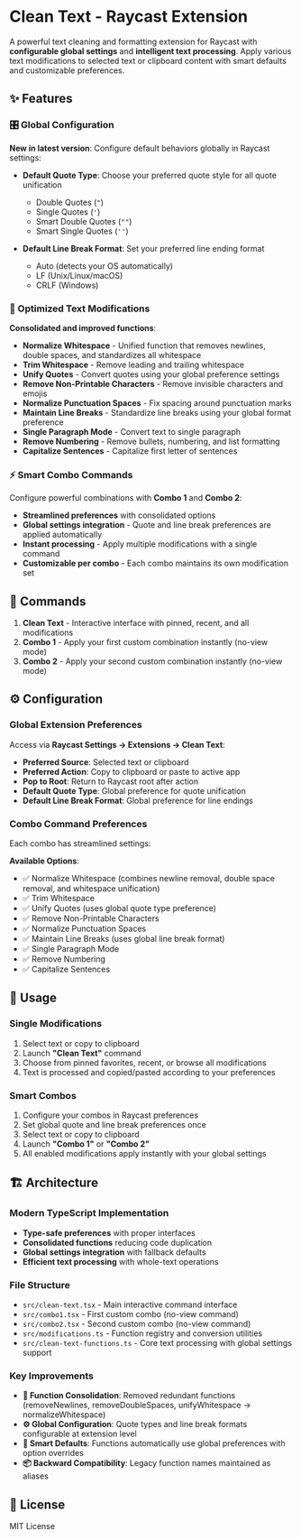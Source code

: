 # Clean Text - Raycast Extension

A powerful text cleaning and formatting extension for Raycast with **configurable global settings** and **intelligent text processing**. Apply various text modifications to selected text or clipboard content with smart defaults and customizable preferences.

## ✨ Features

### 🎛️ Global Configuration
**New in latest version**: Configure default behaviors globally in Raycast settings:

- **Default Quote Type**: Choose your preferred quote style for all quote unification
  - Double Quotes (`"`)
  - Single Quotes (`'`)
  - Smart Double Quotes (`""`)
  - Smart Single Quotes (`''`)

- **Default Line Break Format**: Set your preferred line ending format
  - Auto (detects your OS automatically)
  - LF (Unix/Linux/macOS)
  - CRLF (Windows)

### 🔧 Optimized Text Modifications
**Consolidated and improved functions**:

- **Normalize Whitespace** - Unified function that removes newlines, double spaces, and standardizes all whitespace
- **Trim Whitespace** - Remove leading and trailing whitespace
- **Unify Quotes** - Convert quotes using your global preference settings
- **Remove Non-Printable Characters** - Remove invisible characters and emojis
- **Normalize Punctuation Spaces** - Fix spacing around punctuation marks
- **Maintain Line Breaks** - Standardize line breaks using your global format preference
- **Single Paragraph Mode** - Convert text to single paragraph
- **Remove Numbering** - Remove bullets, numbering, and list formatting
- **Capitalize Sentences** - Capitalize first letter of sentences

### ⚡ Smart Combo Commands
Configure powerful combinations with **Combo 1** and **Combo 2**:
- **Streamlined preferences** with consolidated options
- **Global settings integration** - Quote and line break preferences are applied automatically
- **Instant processing** - Apply multiple modifications with a single command
- **Customizable per combo** - Each combo maintains its own modification set

## 🎯 Commands

1. **Clean Text** - Interactive interface with pinned, recent, and all modifications
2. **Combo 1** - Apply your first custom combination instantly (no-view mode)
3. **Combo 2** - Apply your second custom combination instantly (no-view mode)

## ⚙️ Configuration

### Global Extension Preferences
Access via **Raycast Settings → Extensions → Clean Text**:

- **Preferred Source**: Selected text or clipboard
- **Preferred Action**: Copy to clipboard or paste to active app
- **Pop to Root**: Return to Raycast root after action
- **Default Quote Type**: Global preference for quote unification
- **Default Line Break Format**: Global preference for line endings

### Combo Command Preferences
Each combo has streamlined settings:

**Available Options**:
- ✅ Normalize Whitespace (combines newline removal, double space removal, and whitespace unification)
- ✅ Trim Whitespace
- ✅ Unify Quotes (uses global quote type preference)
- ✅ Remove Non-Printable Characters
- ✅ Normalize Punctuation Spaces
- ✅ Maintain Line Breaks (uses global line break format)
- ✅ Single Paragraph Mode
- ✅ Remove Numbering
- ✅ Capitalize Sentences

## 🚀 Usage

### Single Modifications
1. Select text or copy to clipboard
2. Launch **"Clean Text"** command
3. Choose from pinned favorites, recent, or browse all modifications
4. Text is processed and copied/pasted according to your preferences

### Smart Combos
1. Configure your combos in Raycast preferences
2. Set global quote and line break preferences once
3. Select text or copy to clipboard  
4. Launch **"Combo 1"** or **"Combo 2"** 
5. All enabled modifications apply instantly with your global settings

## 🏗️ Architecture

### Modern TypeScript Implementation
- **Type-safe preferences** with proper interfaces
- **Consolidated functions** reducing code duplication
- **Global settings integration** with fallback defaults
- **Efficient text processing** with whole-text operations

### File Structure
- `src/clean-text.tsx` - Main interactive command interface
- `src/combo1.tsx` - First custom combo (no-view command)
- `src/combo2.tsx` - Second custom combo (no-view command)  
- `src/modifications.ts` - Function registry and conversion utilities
- `src/clean-text-functions.ts` - Core text processing with global settings support

### Key Improvements
- **🔄 Function Consolidation**: Removed redundant functions (removeNewlines, removeDoubleSpaces, unifyWhitespace → normalizeWhitespace)
- **⚙️ Global Configuration**: Quote types and line break formats configurable at extension level
- **🎯 Smart Defaults**: Functions automatically use global preferences with option overrides
- **📦 Backward Compatibility**: Legacy function names maintained as aliases

## 📄 License

MIT License